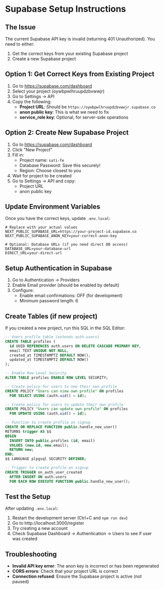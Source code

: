 # Supabase Setup Instructions

## The Issue
The current Supabase API key is invalid (returning 401 Unauthorized). You need to either:
1. Get the correct keys from your existing Supabase project
2. Create a new Supabase project

## Option 1: Get Correct Keys from Existing Project

1. Go to https://supabase.com/dashboard
2. Select your project (oywbpwlhruupdzbvwwjr)
3. Go to Settings → API
4. Copy the following:
   - **Project URL**: Should be `https://oywbpwlhruupdzbvwwjr.supabase.co`
   - **anon public key**: This is what we need to fix
   - **service_role key**: Optional, for server-side operations

## Option 2: Create New Supabase Project

1. Go to https://supabase.com/dashboard
2. Click "New Project"
3. Fill in:
   - Project name: `sati-fe`
   - Database Password: Save this securely!
   - Region: Choose closest to you
4. Wait for project to be created
5. Go to Settings → API and copy:
   - Project URL
   - anon public key

## Update Environment Variables

Once you have the correct keys, update `.env.local`:

```env
# Replace with your actual values
NEXT_PUBLIC_SUPABASE_URL=https://your-project-id.supabase.co
NEXT_PUBLIC_SUPABASE_ANON_KEY=your-correct-anon-key

# Optional: Database URLs (if you need direct DB access)
DATABASE_URL=your-database-url
DIRECT_URL=your-direct-url
```

## Setup Authentication in Supabase

1. Go to Authentication → Providers
2. Enable Email provider (should be enabled by default)
3. Configure:
   - Enable email confirmations: OFF (for development)
   - Minimum password length: 6

## Create Tables (if new project)

If you created a new project, run this SQL in the SQL Editor:

```sql
-- Users profile table (extends auth.users)
CREATE TABLE profiles (
  id UUID REFERENCES auth.users ON DELETE CASCADE PRIMARY KEY,
  email TEXT UNIQUE NOT NULL,
  created_at TIMESTAMPTZ DEFAULT NOW(),
  updated_at TIMESTAMPTZ DEFAULT NOW()
);

-- Enable Row Level Security
ALTER TABLE profiles ENABLE ROW LEVEL SECURITY;

-- Create policy for users to see their own profile
CREATE POLICY "Users can view own profile" ON profiles
  FOR SELECT USING (auth.uid() = id);

-- Create policy for users to update their own profile
CREATE POLICY "Users can update own profile" ON profiles
  FOR UPDATE USING (auth.uid() = id);

-- Function to create profile on signup
CREATE OR REPLACE FUNCTION public.handle_new_user()
RETURNS trigger AS $$
BEGIN
  INSERT INTO public.profiles (id, email)
  VALUES (new.id, new.email);
  RETURN new;
END;
$$ LANGUAGE plpgsql SECURITY DEFINER;

-- Trigger to create profile on signup
CREATE TRIGGER on_auth_user_created
  AFTER INSERT ON auth.users
  FOR EACH ROW EXECUTE FUNCTION public.handle_new_user();
```

## Test the Setup

After updating `.env.local`:

1. Restart the development server (Ctrl+C and `npm run dev`)
2. Go to http://localhost:3000/register
3. Try creating a new account
4. Check Supabase Dashboard → Authentication → Users to see if user was created

## Troubleshooting

- **Invalid API key error**: The anon key is incorrect or has been regenerated
- **CORS errors**: Check that your project URL is correct
- **Connection refused**: Ensure the Supabase project is active (not paused)